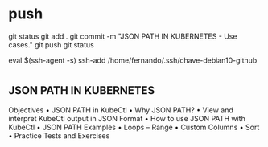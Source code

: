 
# ###################################################################################################################### 
# ###################################################################################################################### 
#  push

git status
git add .
git commit -m "JSON PATH IN KUBERNETES - Use cases."
git push
git status


eval $(ssh-agent -s)
ssh-add /home/fernando/.ssh/chave-debian10-github


# ###################################################################################################################### 
# ###################################################################################################################### 
## JSON PATH IN KUBERNETES

Objectives
• JSON PATH in KubeCtl
• Why JSON PATH?
• View and interpret KubeCtl output in JSON Format
• How to use JSON PATH with KubeCtl
• JSON PATH Examples
• Loops – Range
• Custom Columns
• Sort
• Practice Tests and Exercises